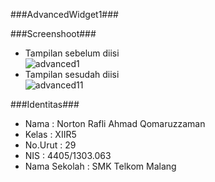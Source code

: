 ###AdvancedWidget1###

###Screenshoot###
 * Tampilan sebelum diisi<br>
 ![advanced1](https://cloud.githubusercontent.com/assets/14921998/19931566/88ed8374-a13f-11e6-9ee2-53f158408353.PNG)
 * Tampilan sesudah diisi<br>
 ![advanced11](https://cloud.githubusercontent.com/assets/14921998/19931570/907c2d70-a13f-11e6-889e-3790a49849a2.PNG)

###Identitas###

* Nama : Norton Rafli Ahmad Qomaruzzaman
* Kelas : XIIR5
* No.Urut : 29
* NIS : 4405/1303.063
* Nama Sekolah : SMK Telkom Malang
